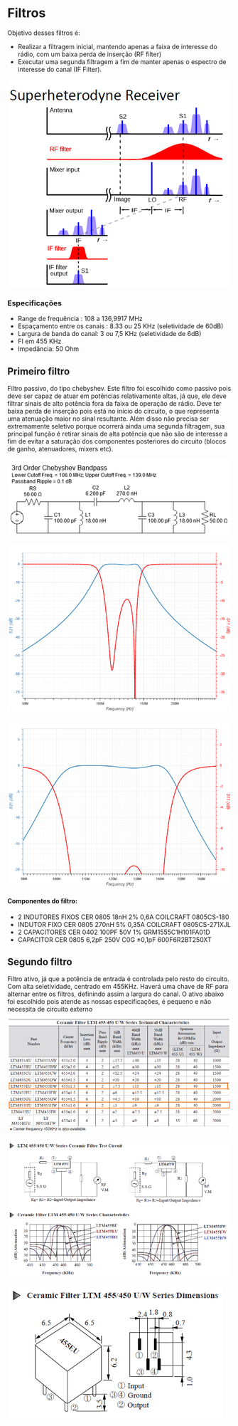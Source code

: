 # Filtros
Objetivo desses filtros é:
- Realizar a filtragem inicial, mantendo apenas a faixa de interesse do rádio, com um baixa perda de inserção (RF filter)
- Executar uma segunda filtragem a fim de manter apenas o espectro de interesse do canal (IF Filter).

![Ilustração do objetivo da filtragem no projeto](objetivo.PNG)


### Especificações 

- Range de frequência : 108 a 136,9917 MHz
- Espaçamento entre os canais : 8.33 ou 25 KHz (seletividade de 60dB)
- Largura de banda do canal: 3 ou 7,5 KHz (seletividade de 6dB)
- FI em 455 KHz
- Impedância: 50 Ohm

## Primeiro filtro

Filtro passivo, do tipo chebyshev. Este filtro foi escolhido como passivo pois deve ser capaz de atuar em potências relativamente altas, já que, ele deve filtrar sinais de alto potência fora da faixa de operação de rádio. Deve ter baixa perda de inserção pois está no início do circuito, o que representa uma atenuação maior no sinal resultante. Além disso não precisa ser extremamente seletivo porque ocorrerá ainda uma segunda filtragem, sua principal função é retirar sinais de alta potência que não são de interesse a fim de evitar a saturação dos componentes posteriores do circuito (blocos de ganho, atenuadores, mixers etc).

![Circuito do Primeiro Filtro](wideBandFilter_circuit.PNG)

![Plot Primeiro Filtro](wideBandFilter_plot.png)

![Plot Primeiro Filtro](wideBandFilter_plot2.png)

#### Componentes do filtro:

- 2 INDUTORES FIXOS CER 0805 18nH 2% 0,6A COILCRAFT 0805CS-180
- INDUTOR FIXO CER 0805 270nH 5% 0,35A COILCRAFT 0805CS-271XJL
- 2 CAPACITORES CER 0402 100PF 50V 1% GRM1555C1H101FA01D
- CAPACITOR CER 0805 6,2pF 250V C0G ±0,1pF 600F6R2BT250XT

## Segundo filtro

Filtro ativo, já que a potência de entrada é controlada pelo resto do circuito. Com alta seletividade, centrado em 455KHz. Haverá uma chave de RF para alternar entre os filtros, definindo assim a largura do canal. O ativo abaixo foi escolhido pois atende as nossas especificações, é pequeno e não necessita de circuito externo

![Filtros escolhidos](activefilterdatasheet.PNG)

![Resposta em freqência dos filtros](activefilter.PNG)

![Pin Out do componente](pinout.PNG)
